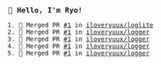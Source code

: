<samp>

### 👋 Hello, I'm Ryo!
<!--START_SECTION:activity-->
1. 🎉 Merged PR [#1](https://github.com/iloveryuux/loglite/pull/1) in [iloveryuux/loglite](https://github.com/iloveryuux/loglite)
2. 🎉 Merged PR [#1](https://github.com/iloveryuux/logger/pull/1) in [iloveryuux/logger](https://github.com/iloveryuux/logger)
3. 🎉 Merged PR [#1](https://github.com/iloveryuux/logger/pull/1) in [iloveryuux/logger](https://github.com/iloveryuux/logger)
4. 🎉 Merged PR [#1](https://github.com/iloveryuux/logger/pull/1) in [iloveryuux/logger](https://github.com/iloveryuux/logger)
5. 🎉 Merged PR [#1](https://github.com/iloveryuux/logger/pull/1) in [iloveryuux/logger](https://github.com/iloveryuux/logger)
<!--END_SECTION:activity-->